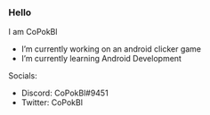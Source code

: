 ### Hello
I am CoPokBl

- I’m currently working on an android clicker game
- I’m currently learning Android Development

Socials:
- Discord: CoPokBl#9451
- Twitter: CoPokBl
